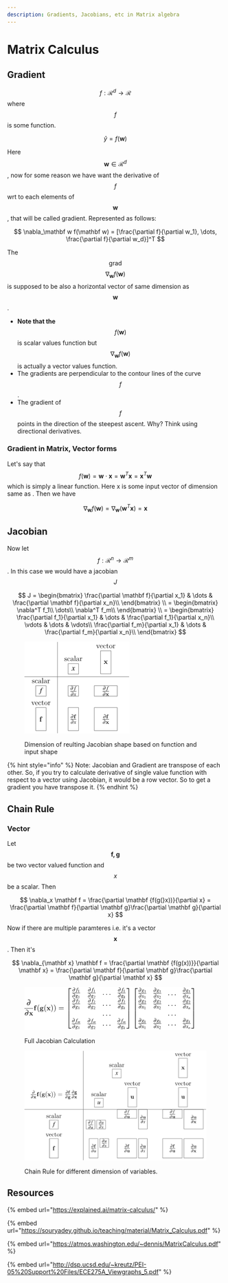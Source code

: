 ```yaml
---
description: Gradients, Jacobians, etc in Matrix algebra
---
```


# Matrix Calculus

## Gradient

$$f: \mathcal{R}^d \rightarrow \mathcal{R}$$ where $$f$$ is some function.

$$
\hat y = f(\mathbf w)
$$

Here $$\mathbf w \in \mathcal{R}^d$$, now for some reason we have want the derivative of $$f$$ wrt to each elements of $$\mathbf w$$, that will be called gradient. Represented as follows:

$$
\nabla_\mathbf w f(\mathbf w) = [\frac{\partial f}{\partial w_1}, \dots, \frac{\partial f}{\partial w_d}]^T
$$

The $$\text{grad}$$ $$\nabla_\mathbf w f(\mathbf w)$$is supposed to be also a horizontal vector of same dimension as $$\mathbf w$$.

* **Note that the** $$f(\mathbf w)$$ is scalar values function but $$\nabla_\mathbf w f(\mathbf w)$$ is actually a vector values function.&#x20;
* The gradients are perpendicular to the contour lines of the curve $$f$$.
* The gradient of $$f$$points in the direction of the steepest ascent. Why? Think using directional derivatives.&#x20;

### Gradient in Matrix, Vector forms

Let's say that $$f( \mathbf w) = \mathbf w\cdot \mathbf x = \mathbf w^T\mathbf x = \mathbf x^T \mathbf w$$ which is simply a linear function. Here x is some input vector of dimension same as . Then we have&#x20;

$$
\nabla_{\mathbf w} f(\mathbf w) = \nabla_\mathbf w (\mathbf w^T \mathbf x) = \mathbf x
$$

## Jacobian

Now let $$f: \mathcal{R}^n \rightarrow \mathcal{R}^m$$. In this case we would have a jacobian $$J$$

$$
J = \begin{bmatrix}
\frac{\partial \mathbf f}{\partial x_1} & \dots & \frac{\partial \mathbf f}{\partial x_n}\\
\end{bmatrix} \\
= \begin{bmatrix}
\nabla^T f_1\\
\dots\\
\nabla^T f_m\\
\end{bmatrix} \\
= \begin{bmatrix}
\frac{\partial f_1}{\partial x_1} & \dots & \frac{\partial  f_1}{\partial x_n}\\
\vdots & \dots & \vdots\\
\frac{\partial f_m}{\partial x_1} & \dots & \frac{\partial  f_m}{\partial x_n}\\
\end{bmatrix}
$$

<figure><img src="../.gitbook/assets/image (1) (1) (1).png" alt=""><figcaption><p>Dimension of reulting Jacobian shape based on function and input shape</p></figcaption></figure>

{% hint style="info" %}
Note: Jacobian and Gradient are transpose of each other. So, if you try to calculate derivative of single value function with respect to a vector using Jacobian, it would be a row vector. So to get a gradient you have transpose it.&#x20;
{% endhint %}

## Chain Rule

### Vector

Let $$\mathbf{f, g}$$ be two vector valued function and $$x$$ be a scalar. Then

$$
\nabla_x \mathbf f = \frac{\partial  \mathbf {f(g(}x))}{\partial x} = \frac{\partial \mathbf f}{\partial \mathbf g}\frac{\partial \mathbf g}{\partial x}
$$

Now if there are multiple paramteres i.e. it's a vector $$\mathbf x$$. Then it's&#x20;

$$
\nabla_{\mathbf x} \mathbf f = \frac{\partial  \mathbf {f(g(x))}}{\partial \mathbf x} = \frac{\partial \mathbf f}{\partial \mathbf g}\frac{\partial \mathbf g}{\partial \mathbf x}
$$

<figure><img src="../.gitbook/assets/image (2) (1).png" alt=""><figcaption><p>Full Jacobian Calculation</p></figcaption></figure>

<figure><img src="../.gitbook/assets/image (2) (1) (1).png" alt=""><figcaption><p>Chain Rule for different dimension of variables.</p></figcaption></figure>

## Resources

{% embed url="https://explained.ai/matrix-calculus/" %}

{% embed url="https://souryadey.github.io/teaching/material/Matrix_Calculus.pdf" %}

{% embed url="https://atmos.washington.edu/~dennis/MatrixCalculus.pdf" %}

{% embed url="http://dsp.ucsd.edu/~kreutz/PEI-05%20Support%20Files/ECE275A_Viewgraphs_5.pdf" %}
